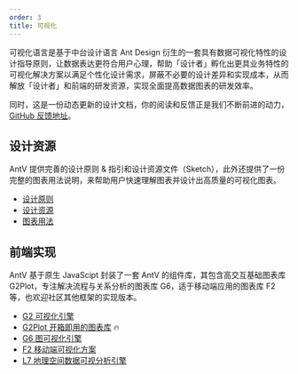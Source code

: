 ```yaml
---
order: 3
title: 可视化
---
```


可视化语言是基于中台设计语言 Ant Design 衍生的一套具有数据可视化特性的设计指导原则，让数据表达更符合用户心理，帮助「设计者」孵化出更具业务特性的可视化解决方案以满足个性化设计需求，屏蔽不必要的设计差异和实现成本，从而解放「设计者」和前端的研发资源，实现全面提高数据图表的研发效率。

同时，这是一份动态更新的设计文档，你的阅读和反馈正是我们不断前进的动力，[GitHub 反馈地址](https://github.com/antvis/site/issues)。

## 设计资源

AntV 提供完善的设计原则 & 指引和设计资源文件（Sketch），此外还提供了一份完整的图表用法说明，来帮助用户快速理解图表并设计出高质量的可视化图表。

- [设计原则](https://antv.vision/zh/docs/specification/principles/basic)
- [设计资源](https://antv.vision/zh/docs/specification/resources)
- [图表用法](https://antv-2018.alipay.com/zh-cn/vis/chart/index.html)

## 前端实现

AntV 基于原生 JavaScipt 封装了一套 AntV 的组件库，其包含高交互基础图表库 G2Plot，专注解决流程与关系分析的图表库 G6，适于移动端应用的图表库 F2 等，也欢迎社区其他框架的实现版本。

- [G2 可视化引擎](https://g2.antv.vision/zh)
- [G2Plot 开箱即用的图表库](https://g2plot.antv.vision/zh) 🔥
- [G6 图可视化引擎](https://g6.antv.vision/zh)
- [F2 移动端可视化方案](https://f2.antv.vision/zh)
- [L7 地理空间数据可视分析引擎](https://l7.antv.vision/zh)
